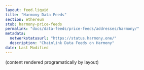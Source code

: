 ```yaml
---
layout: feed.liquid
title: "Harmony Data Feeds"
section: ethereum
stub: harmony-price-feeds
permalink: "docs/data-feeds/price-feeds/addresses/harmony/"
metadata:
  networkstatusurl: "https://status.harmony.one/"
  description: "Chainlink Data Feeds on Harmony"
date: Last Modified
---
```

(content rendered programatically by layout)
